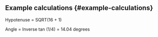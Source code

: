 ## Example calculations {#example-calculations}

Hypotenuse = SQRT(16 + 1)

Angle = Inverse tan (1/4) = 14.04 degrees